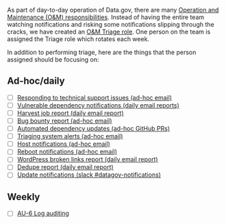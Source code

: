 As part of day-to-day operation of Data.gov, there are many [Operation and Maintenance (O&M) responsibilities](https://github.com/GSA/datagov-deploy/wiki/Operation-and-Maintenance-Responsibilities). Instead of having the entire team watching notifications and risking some notifications slipping through the cracks, we have created an [O&M Triage role](https://github.com/GSA/datagov-deploy/wiki/Operation-and-Maintenance-Responsibilities#om-triage-rotation). One person on the team is assigned the Triage role which rotates each week. 

In addition to performing triage, here are the things that the person assigned should be focusing on:

## Ad-hoc/daily
- [ ] [Responding to technical support issues (ad-hoc email)](https://github.com/GSA/datagov-deploy/wiki/Operation-and-Maintenance-Responsibilities#responding-to-technical-support-issues-ad-hoc-email)
- [ ] [Vulnerable dependency notifications (daily email reports)](https://github.com/GSA/datagov-deploy/wiki/Operation-and-Maintenance-Responsibilities#vulnerable-dependency-notifications-daily-email-reports)
- [ ] [Harvest job report (daily email report)](https://github.com/GSA/datagov-deploy/wiki/Operation-and-Maintenance-Responsibilities#harvest-job-report-daily-email-report)
- [ ] [Bug bounty report (ad-hoc email)](https://github.com/GSA/datagov-deploy/wiki/Operation-and-Maintenance-Responsibilities#bug-bounty-report-ad-hoc-email)
- [ ] [Automated dependency updates (ad-hoc GitHub PRs)](https://github.com/GSA/datagov-deploy/wiki/Operation-and-Maintenance-Responsibilities#automated-dependency-updates-ad-hoc-github-prs)
- [ ] [Triaging system alerts (ad-hoc email)](https://github.com/GSA/datagov-deploy/wiki/Operation-and-Maintenance-Responsibilities#triaging-system-alerts-ad-hoc-email)
- [ ] [Host notifications (ad-hoc email)](https://github.com/GSA/datagov-deploy/wiki/Operation-and-Maintenance-Responsibilities#host-notifications-ad-hoc-email)
- [ ] [Reboot notifications (ad-hoc email)](https://github.com/GSA/datagov-deploy/wiki/Operation-and-Maintenance-Responsibilities#reboot-notifications-ad-hoc-email)
- [ ] [WordPress broken links report (daily email report)](https://github.com/GSA/datagov-deploy/wiki/Operation-and-Maintenance-Responsibilities#wordpress-broken-links-report-daily-email-report)
- [ ] [Dedupe report (daily email report)](https://github.com/GSA/datagov-deploy/wiki/Operation-and-Maintenance-Responsibilities#dedupe-report-daily-email-report)
- [ ] [Update notifications (slack #datagov-notifications)](https://github.com/GSA/datagov-deploy/wiki/Operation-and-Maintenance-Responsibilities#update-notifications-slack-datagov-notifications)

## Weekly

- [ ] [AU-6 Log auditing](https://github.com/GSA/datagov-deploy/wiki/Operation-and-Maintenance-Responsibilities#au-6-log-auditing)
